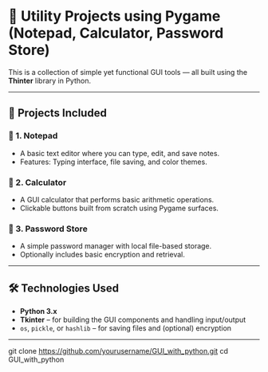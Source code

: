 # 🧰 Utility Projects using Pygame (Notepad, Calculator, Password Store)

This is a collection of simple yet functional GUI tools — all built using the **Thinter** library in Python.

---

## 🧾 Projects Included

### 📝 1. Notepad
- A basic text editor where you can type, edit, and save notes.
- Features: Typing interface, file saving, and color themes.

### 🧮 2. Calculator
- A GUI calculator that performs basic arithmetic operations.
- Clickable buttons built from scratch using Pygame surfaces.

### 🔐 3. Password Store
- A simple password manager with local file-based storage.
- Optionally includes basic encryption and retrieval.

---

## 🛠️ Technologies Used

- **Python 3.x**
- **Tkinter** – for building the GUI components and handling input/output
- `os`, `pickle`, or `hashlib` – for saving files and (optional) encryption

---

   git clone https://github.com/yourusername/GUI_with_python.git
   cd GUI_with_python
